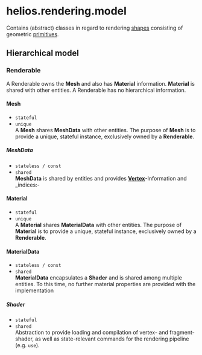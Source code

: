 # helios.rendering.model

Contains (abstract) classes in regard to rendering [shapes](../asset/shape/README.md) consisting of geometric [primitives](../core/README.md).

## Hierarchical model

### Renderable
A Renderable owns the **Mesh** and also has **Material** information. 
**Material** is shared with other entities. A Renderable has no hierarchical information.


#### Mesh 
 - `stateful`
 - `unique` \
A **Mesh** shares **MeshData** with other entities. The purpose of **Mesh** is to provide a unique, stateful instance, exclusively owned by a **Renderable**.

##### MeshData
- `stateless / const`
- `shared` \
**MeshData** is shared by entities and provides [**Vertex**](../core/Vertex.ixx)-Information and _indices:-

#### Material
- `stateful`
- `unique` \
A **Material** shares **MaterialData** with other entities. The purpose of **Material** is to provide a unique,  stateful instance, exclusively owned by a **Renderable**.

#### MaterialData
- `stateless / const`
- `shared` \
**MaterialData** encapsulates a **Shader** and is shared among multiple entities. To this time, no further material properties are provided with the implementation


##### Shader
- `stateful`
- `shared`\
Abstraction to provide loading and compilation of vertex- and fragment-shader, as well as state-relevant commands for the rendering pipeline (e.g. `use`). 